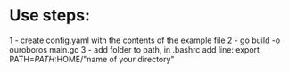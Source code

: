 # Use steps:
1 - create config.yaml with the contents of the example file
2 - go build -o ouroboros main.go
3 - add folder to path, in .bashrc add line: export PATH=$PATH:$HOME/"name of your directory"